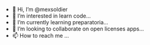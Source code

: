 - 👋 Hi, I’m @mexsoldier
- 👀 I’m interested in learn code...
- 🌱 I’m currently learning preparatoria...
- 💞️ I’m looking to collaborate on open licenses apps...
- 📫 How to reach me ...

<!---
mexsoldier/mexsoldier is a ✨ special ✨ repository because its `README.md` (this file) appears on your GitHub profile.
You can click the Preview link to take a look at your changes.
--->

